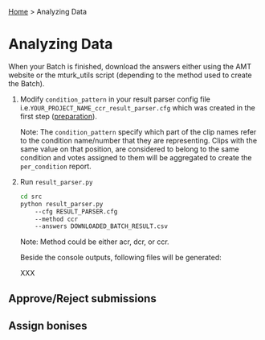 [Home](../README.md) > Analyzing Data

# Analyzing Data

When your Batch is finished, download the answers either using the AMT website or the mturk_utils script (depending to 
the method used to create the Batch). 

1. Modify `condition_pattern` in your result parser config file i.e.`YOUR_PROJECT_NAME_ccr_result_parser.cfg` which was 
created in the first step ([preparation](preparation.md)).

    Note: The `condition_pattern` specify which part of the clip names refer to the condition name/number that they are
    representing. Clips with the same value on that position, are considered to belong to the same condition and votes 
    assigned to them will be aggregated to create the `per_condition` report.

1. Run `result_parser.py` 
        
    ``` bash
    cd src
    python result_parser.py 
        --cfg RESULT_PARSER.cfg 
        --method ccr 
        --answers DOWNLOADED_BATCH_RESULT.csv
    ```
    Note: Method could be either acr, dcr, or ccr.
    
    Beside the console outputs, following files will be generated:
    
    XXX 
    
## Approve/Reject submissions

## Assign bonises
